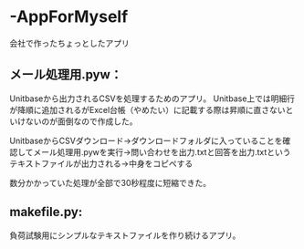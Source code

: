 # -AppForMyself
会社で作ったちょっとしたアプリ

## メール処理用.pyw：

Unitbaseから出力されるCSVを処理するためのアプリ。
Unitbase上では明細行が降順に追加されるがExcel台帳（やめたい）に記載する際は昇順に直さないといけないのが面倒なので作成した。

UnitbaseからCSVダウンロード→ダウンロードフォルダに入っていることを確認してメール処理用.pywを実行→問い合わせを出力.txtと回答を出力.txtというテキストファイルが出力される→中身をコピペする

数分かかっていた処理が全部で30秒程度に短縮できた。

## makefile.py:

負荷試験用にシンプルなテキストファイルを作り続けるアプリ。
